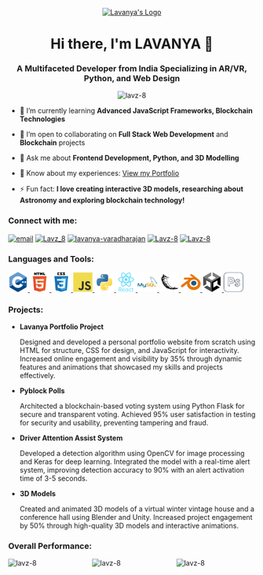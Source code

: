 <p align="center"> 
  <a href="https://lavz-8.github.io/Lavanya-Portfolio/" target="_blank">
    <img src="https://drive.google.com/uc?export=view&id=10tPQIUlVag7jmyTSuhWL7xAEgl4VUZeo" alt="Lavanya's Logo" height="120" />
  </a> 
</p>
<h1 align="center">Hi there, I'm LAVANYA 👋</h1>
<h3 align="center">A Multifaceted Developer from India Specializing in AR/VR, Python, and Web Design</h3>

<p align="center"> <img src="https://komarev.com/ghpvc/?username=lavz-8&label=Profile%20views&color=FF69B4&style=flat" alt="lavz-8" /> </p>

- 🌱 I’m currently learning **Advanced JavaScript Frameworks, Blockchain Technologies**

- 👯 I’m open to collaborating on **Full Stack Web Development** and **Blockchain** projects

- 💬 Ask me about **Frontend Development, Python, and 3D Modelling**

- 📄 Know about my experiences: [View my Portfolio](https://lavz-8.github.io/Lavanya-Portfolio/)

- ⚡ Fun fact: **I love creating interactive 3D models, researching about Astronomy and exploring blockchain technology!**

<h3 align="left">Connect with me:</h3>
<p align="left">
  <a href="mailto:lavanyavaradharajanmy8@gmail.com" target="blank"><img align="center" src="https://upload.wikimedia.org/wikipedia/commons/4/4e/Gmail_Icon.png" alt="email" height="30" width="40" /></a>
  <a href="https://x.com/Lavz_8" target="blank">
    <img align="center" src="https://upload.wikimedia.org/wikipedia/commons/8/83/X_logo_2023.svg" alt="Lavz_8" height="30" width="40" /></a>
  <a href="https://linkedin.com/in/lavanya-varadharajan" target="blank"><img align="center" src="https://raw.githubusercontent.com/rahuldkjain/github-profile-readme-generator/master/src/images/icons/Social/linked-in-alt.svg" alt="lavanya-varadharajan" height="30" width="40" /></a>
  <a href="https://github.com/Lavz-8" target="blank"><img align="center" src="https://raw.githubusercontent.com/rahuldkjain/github-profile-readme-generator/master/src/images/icons/Social/github.svg" alt="Lavz-8" height="30" width="40" /></a>
  <a href="https://www.instagram.com/essences_of_lavanya/" target="blank"><img align="center" src="https://raw.githubusercontent.com/rahuldkjain/github-profile-readme-generator/master/src/images/icons/Social/instagram.svg" alt="Lavz-8" height="30" width="40" /></a>
</p>

<h3 align="left">Languages and Tools:</h3>
<p align="left">
  <a href="https://www.cplusplus.com/" target="_blank" rel="noreferrer">
    <img src="https://raw.githubusercontent.com/devicons/devicon/master/icons/cplusplus/cplusplus-original.svg" alt="cplusplus" width="40" height="40"/>
  </a>
  <a href="https://developer.mozilla.org/en-US/docs/Web/HTML" target="_blank" rel="noreferrer">
    <img src="https://raw.githubusercontent.com/devicons/devicon/master/icons/html5/html5-original-wordmark.svg" alt="html5" width="40" height="40"/>
  </a>
  <a href="https://www.w3schools.com/css/" target="_blank" rel="noreferrer">
    <img src="https://raw.githubusercontent.com/devicons/devicon/master/icons/css3/css3-original-wordmark.svg" alt="css3" width="40" height="40"/>
  </a>
  <a href="https://developer.mozilla.org/en-US/docs/Web/JavaScript" target="_blank" rel="noreferrer">
    <img src="https://raw.githubusercontent.com/devicons/devicon/master/icons/javascript/javascript-original.svg" alt="javascript" width="40" height="40"/>
  </a>
  <a href="https://www.python.org" target="_blank" rel="noreferrer">
    <img src="https://raw.githubusercontent.com/devicons/devicon/master/icons/python/python-original.svg" alt="python" width="40" height="40"/>
  </a>
  <a href="https://reactjs.org/" target="_blank" rel="noreferrer">
    <img src="https://raw.githubusercontent.com/devicons/devicon/master/icons/react/react-original-wordmark.svg" alt="react" width="40" height="40"/>
  </a>
  <a href="https://www.mysql.com/" target="_blank" rel="noreferrer">
    <img src="https://raw.githubusercontent.com/devicons/devicon/master/icons/mysql/mysql-original-wordmark.svg" alt="mysql" width="40" height="40"/>
  </a>
  <a href="https://flask.palletsprojects.com/" target="_blank" rel="noreferrer">
    <img src="https://raw.githubusercontent.com/devicons/devicon/master/icons/flask/flask-original.svg" alt="flask" width="40" height="40"/>
  </a>
  <a href="https://www.blender.org/" target="_blank" rel="noreferrer">
    <img src="https://raw.githubusercontent.com/devicons/devicon/master/icons/blender/blender-original.svg" alt="blender" width="40" height="40"/>
  </a>
  <a href="https://unity.com/" target="_blank" rel="noreferrer">
    <img src="https://raw.githubusercontent.com/devicons/devicon/master/icons/unity/unity-original.svg" alt="unity" width="40" height="40"/>
  </a>
  <a href="https://www.adobe.com/products/photoshop.html" target="_blank" rel="noreferrer">
    <img src="https://raw.githubusercontent.com/devicons/devicon/master/icons/photoshop/photoshop-line.svg" alt="photoshop" width="40" height="40"/>
  </a>
</p>

<h3 align="left">Projects:</h3>
<ul>
  <li>
    <b>Lavanya Portfolio Project</b>
    <p>Designed and developed a personal portfolio website from scratch using HTML for structure, CSS for design, and JavaScript for interactivity. Increased online engagement and visibility by 35% through dynamic features and animations that showcased my skills and projects effectively.</p>
  </li>
  <li>
    <b>Pyblock Polls</b>
    <p>Architected a blockchain-based voting system using Python Flask for secure and transparent voting. Achieved 95% user satisfaction in testing for security and usability, preventing tampering and fraud.</p>
  </li>
  <li>
    <b>Driver Attention Assist System</b>
    <p>Developed a detection algorithm using OpenCV for image processing and Keras for deep learning. Integrated the model with a real-time alert system, improving detection accuracy to 90% with an alert activation time of 3-5 seconds.</p>
  </li>
  <li>
    <b>3D Models</b>
    <p>Created and animated 3D models of a virtual winter vintage house and a conference hall using Blender and Unity. Increased project engagement by 50% through high-quality 3D models and interactive animations.</p>
  </li>
</ul>

<h3 align="left">Overall Performance:</h3>
<div style="display: flex; justify-content: space-between;">
  <img src="https://github-readme-stats.vercel.app/api/top-langs?username=lavz-8&show_icons=true&locale=en&layout=compact" alt="lavz-8" style="width: 32%;"/>
  <img src="https://github-readme-stats.vercel.app/api?username=lavz-8&show_icons=true&locale=en" alt="lavz-8" style="width: 32%;"/>
  <img src="https://github-readme-streak-stats.herokuapp.com/?user=lavz-8&" alt="lavz-8" style="width: 32%;"/>
</div>


